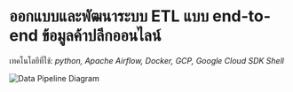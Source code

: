 # ออกแบบและพัฒนาระบบ ETL แบบ end-to-end ข้อมูลค้าปลีกออนไลน์

เทคโนโลยีที่ใช้: *python, Apache Airflow, Docker, GCP, Google Cloud SDK Shell*

![Data Pipeline Diagram](https://example.com/your-banner-image.jpg)
